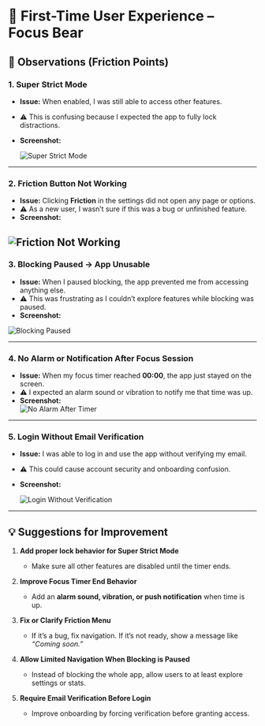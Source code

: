 # 📱 First-Time User Experience – Focus Bear

## 📝 Observations (Friction Points)

### 1. Super Strict Mode

- **Issue:** When enabled, I was still able to access other features.
- ⚠️ This is confusing because I expected the app to fully lock distractions.
- **Screenshot:**

  ![Super Strict Mode](image-5.png)

---

### 2. Friction Button Not Working

- **Issue:** Clicking **Friction** in the settings did not open any page or options.
- ⚠️ As a new user, I wasn’t sure if this was a bug or unfinished feature.
- **Screenshot:**

## ![Friction Not Working](image-2.png)

### 3. Blocking Paused → App Unusable

- **Issue:** When I paused blocking, the app prevented me from accessing anything else.
- ⚠️ This was frustrating as I couldn’t explore features while blocking was paused.
- **Screenshot:**

![Blocking Paused](image-1.png)

---

### 4. No Alarm or Notification After Focus Session

- **Issue:** When my focus timer reached **00:00**, the app just stayed on the screen.
- ⚠️ I expected an alarm sound or vibration to notify me that time was up.
- **Screenshot:**  
  ![No Alarm After Timer](image.png)

---

### 5. Login Without Email Verification

- **Issue:** I was able to log in and use the app without verifying my email.
- ⚠️ This could cause account security and onboarding confusion.
- **Screenshot:**

  ![Login Without Verification](image-6.png)

---

## 💡 Suggestions for Improvement

1. **Add proper lock behavior for Super Strict Mode**

   - Make sure all other features are disabled until the timer ends.

2. **Improve Focus Timer End Behavior**

   - Add an **alarm sound, vibration, or push notification** when time is up.

3. **Fix or Clarify Friction Menu**

   - If it’s a bug, fix navigation. If it’s not ready, show a message like _“Coming soon.”_

4. **Allow Limited Navigation When Blocking is Paused**

   - Instead of blocking the whole app, allow users to at least explore settings or stats.

5. **Require Email Verification Before Login**
   - Improve onboarding by forcing verification before granting access.
